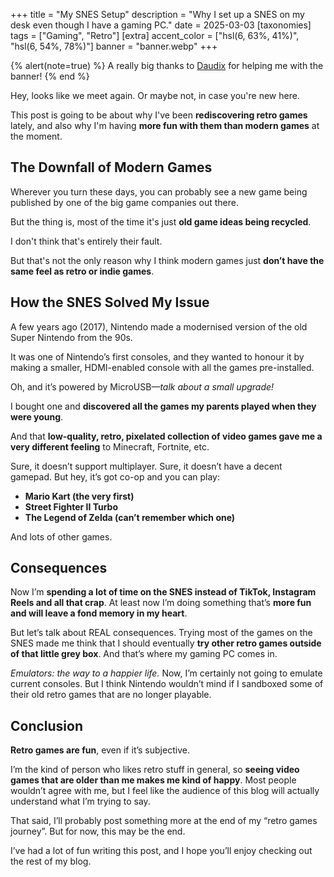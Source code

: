 +++
title = "My SNES Setup"
description = "Why I set up a SNES on my desk even though I have a gaming PC."
date = 2025-03-03
[taxonomies]
tags = ["Gaming", "Retro"]
[extra]
accent_color = ["hsl(6, 63%, 41%)", "hsl(6, 54%, 78%)"]
banner = "banner.webp"
+++

{% alert(note=true) %}
A really big thanks to [Daudix](https://daudix.one/) for helping me with the banner!
{% end %}

Hey, looks like we meet again. Or maybe not, in case you're new here.

This post is going to be about why I've been **rediscovering retro games** lately, and also why I'm having **more fun with them than modern games** at the moment.

## The Downfall of Modern Games

Wherever you turn these days, you can probably see a new game being published by one of the big game companies out there.

But the thing is, most of the time it's just **old game ideas being recycled**.

I don't think that's entirely their fault.

But that's not the only reason why I think modern games just **don’t have the same feel as retro or indie games**.

## How the SNES Solved My Issue

A few years ago (2017), Nintendo made a modernised version of the old Super Nintendo from the 90s.

It was one of Nintendo’s first consoles, and they wanted to honour it by making a smaller, HDMI-enabled console with all the games pre-installed.

Oh, and it’s powered by MicroUSB—*talk about a small upgrade!*

I bought one and **discovered all the games my parents played when they were young**.

And that **low-quality, retro, pixelated collection of video games gave me a very different feeling** to Minecraft, Fortnite, etc.

Sure, it doesn’t support multiplayer.
Sure, it doesn’t have a decent gamepad.
But hey, it’s got co-op and you can play:

- **Mario Kart (the very first)**
- **Street Fighter II Turbo**
- **The Legend of Zelda (can’t remember which one)**

And lots of other games.

## Consequences

Now I’m **spending a lot of time on the SNES instead of TikTok, Instagram Reels and all that crap**.
At least now I’m doing something that’s **more fun and will leave a fond memory in my heart**.

But let’s talk about REAL consequences.
Trying most of the games on the SNES made me think that I should eventually **try other retro games outside of that little grey box**.
And that’s where my gaming PC comes in.

*Emulators: the way to a happier life.*
Now, I’m certainly not going to emulate current consoles.
But I think Nintendo wouldn’t mind if I sandboxed some of their old retro games that are no longer playable.

## Conclusion

**Retro games are fun**, even if it’s subjective.

I’m the kind of person who likes retro stuff in general, so **seeing video games that are older than me makes me kind of happy**.
Most people wouldn’t agree with me, but I feel like the audience of this blog will actually understand what I’m trying to say.

That said, I’ll probably post something more at the end of my “retro games journey”.
But for now, this may be the end.

I’ve had a lot of fun writing this post, and I hope you’ll enjoy checking out the rest of my blog.
